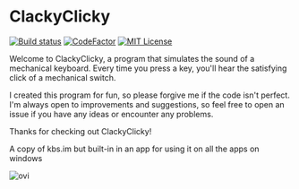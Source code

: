 # ClackyClicky

[![Build status](https://ci.appveyor.com/api/projects/status/7ct5b4uk3mrr2oc4?svg=true)](https://ci.appveyor.com/project/Mrgaton/clackyclicky)
[![CodeFactor][img_codefactor]][codefactor]
[![MIT License][img_license]][license]

Welcome to ClackyClicky, a program that simulates the sound of a mechanical keyboard. Every time you press a key, you'll hear the satisfying click of a mechanical switch.

I created this program for fun, so please forgive me if the code isn't perfect. I'm always open to improvements and suggestions, so feel free to open an issue if you have any ideas or encounter any problems.

Thanks for checking out ClackyClicky!

A copy of kbs.im but built-in in an app for using it on all the apps on windows

<img src="https://github-readme-stats.vercel.app/api/top-langs?username=Mrgaton&show_icons=true&locale=en&layout=compact&theme=chartreuse-dark" alt="ovi" />

[codefactor]: https://www.codefactor.io/repository/github/Mrgaton/ClackyClicky/overview/master
[issues]: https://github.com/mkaring/Mrgaton/ClackyClicky
[license]: LICENSE.md
[project_format]: docs/ProjectFormat.md

[img_build]: https://img.shields.io/appveyor/ci/Mrgaton/ClackyClicky/master.svg?style=flat
[img_codefactor]: https://www.codefactor.io/repository/github/mrgaton/clackyclicky/badge
[img_gitter]: https://img.shields.io/gitter/room/Mrgaton/ClackyClicky.svg?style=flat
[img_license]: https://img.shields.io/github/license/Mrgaton/ClackyClicky.svg?style=flat
